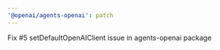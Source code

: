 ```yaml
---
'@openai/agents-openai': patch
---
```


Fix #5 setDefaultOpenAIClient issue in agents-openai package

